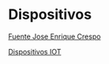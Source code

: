 # Dispositivos

[Fuente Jose Enrique Crespo](https://twitter.com/jecrespom)


[Dispositivos IOT](https://aprendiendoarduino.wordpress.com/2018/11/14/dispositivos-hardware-iot/)
